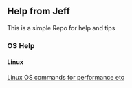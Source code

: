 ## Help from Jeff

This is a simple Repo for help and tips

### OS Help

#### Linux
[Linux OS commands for performance etc](./JeffLinuxCheatSheet.md)

